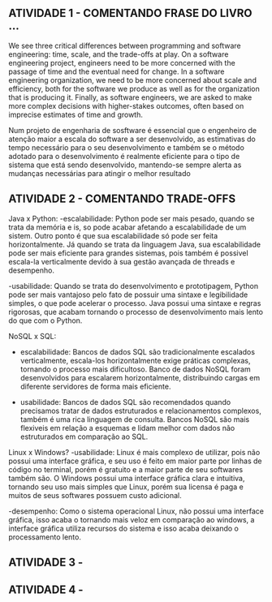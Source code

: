 ## ATIVIDADE 1 - COMENTANDO FRASE DO LIVRO ...

We see three critical differences between programming and software engineering: time, scale, and the trade-offs at play. On a software engineering project, engineers need to be more concerned with the passage of time and the eventual need for change. In a software engineering organization, we need to be more concerned about scale and efficiency, both for the software we produce as well as for the organization that is producing it. Finally, as software engineers, we are asked to make more complex decisions with higher-stakes outcomes, often based on imprecise estimates of time and growth.

Num projeto de engenharia de sosftware é essencial que o engenheiro de atenção maior a escala do software a ser desenvolvido, as estimativas do tempo necessário para o seu desenvolvimento e também se o método adotado para o desenvolvimento é realmente eficiente para o tipo de sistema que está sendo desenvolvido, mantendo-se sempre alerta as mudanças necessárias para atingir o melhor resultado

## ATIVIDADE 2 - COMENTANDO TRADE-OFFS
Java x Python:
-escalabilidade: Python pode ser mais pesado, quando se trata da memória e is, so pode acabar afetando a escalabilidade de um sistem. Outro ponto é que sua escalabilidade só pode ser feita horizontalmente. Já quando se trata da linguagem Java, sua escalabilidade pode ser mais eficiente para grandes sistemas, pois também é possivel escala-la verticalmente devido à sua gestão avançada de threads e desempenho.

-usabilidade: Quando se trata do desenvolvimento e prototipagem, Python pode ser mais vantajoso pelo fato de possuir uma sintaxe e legibilidade simples, o que pode acelerar o processo. Java possui uma sintaxe e regras rigorosas, que acabam tornando o processo de desenvolvimento mais lento do que com o Python.

NoSQL x SQL:
- escalabilidade: Bancos de dados SQL são tradicionalmente escalados verticalmente, escala-los horizontalmente exige práticas complexas, tornando o processo mais dificultoso. Banco de dados NoSQL foram desenvolvidos para escalarem horizontalmente, distribuindo cargas em diferente servidores de forma mais eficiente.

- usabilidade: Bancos de dados SQL são recomendados quando  precisamos tratar de dados estruturados e relacionamentos complexos, também é uma rica linguagem de consulta. Bancos NoSQL são mais flexiveis em relação a esquemas e lidam melhor com dados não estruturados em comparação ao SQL.

Linux x Windows?
-usabilidade: Linux é mais complexo de utilizar, pois não possui uma interface gráfica, e seu uso é feito em maior parte por linhas de código no terminal, porém é gratuito e a maior parte de seu softwares também são. O Windows possui uma interface gráfica clara e intuitiva, tornando seu uso mais simples que Linux, porém sua licensa é paga e muitos de seus softwares possuem custo adicional.

-desempenho: Como o sistema operacional Linux, não possui uma interface gráfica, isso acaba o tornando mais veloz em comparação ao windows, a interface gráfica utiliza recursos do sistema e isso acaba deixando o processamento lento.

## ATIVIDADE 3 - 

## ATIVIDADE 4 - 
